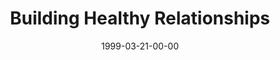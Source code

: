 ---
layout: message
category: message
series: "Cliff Notes for Real Life"
title: "Building Healthy Relationships"
date: 1999-03-21-00-00
message_id: 402
---